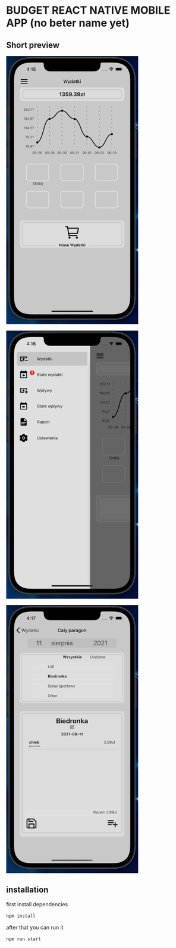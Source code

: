 # BUDGET REACT NATIVE MOBILE APP (no beter name yet)

## Short preview

![picture a](/repoImg/a.png)

![picture b](https://github.com/MarekBartczak/budget-react-native-app/blob/master/repoImg/b.png)

![picture c](https://github.com/MarekBartczak/budget-react-native-app/blob/master/repoImg/c.png)

## installation

first install dependencies

```bash
npm install
```

after that you can run it

```bash
npm run start
```
